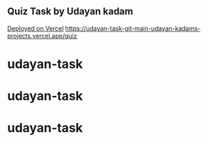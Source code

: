 
## Quiz Task by Udayan kadam

[Deployed on Vercel](https://quiz-upraised-bice.vercel.app/)
https://udayan-task-git-main-udayan-kadams-projects.vercel.app/quiz
# udayan-task
# udayan-task
# udayan-task
